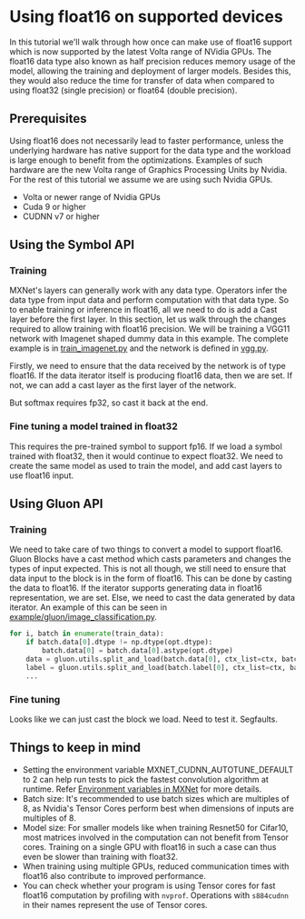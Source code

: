 # Using float16 on supported devices

In this tutorial we'll walk through how once can make use of float16 support which is now supported by the latest Volta range of NVidia GPUs.
The float16 data type also known as half precision reduces memory usage of the model, allowing the training and deployment of larger models.
Besides this, they would also reduce the time for transfer of data when compared to using float32 (single precision) or float64 (double precision).

## Prerequisites

Using float16 does not necessarily lead to faster performance, unless the underlying hardware has native support for the data type and
the workload is large enough to benefit from the optimizations. Examples of such hardware are the new Volta range of Graphics Processing Units by Nvidia.
For the rest of this tutorial we assume we are using such Nvidia GPUs.

- Volta or newer range of Nvidia GPUs
- Cuda 9 or higher
- CUDNN v7 or higher


## Using the Symbol API

### Training

MXNet's layers can generally work with any data type.
Operators infer the data type from input data and perform computation with that data type.
So to enable training or inference in float16, all we need to do is add a Cast layer before the first layer.
In this section, let us walk through the changes required to allow training with float16 precision.
We will be training a VGG11 network with Imagenet shaped dummy data in this example.
The complete example is in [train_imagenet.py](example/image-classification/train_imagenet.py) and the network is defined in [vgg.py](example/image-classification/symbols/vgg.py).

Firstly, we need to ensure that the data received by the network is of type float16.
If the data iterator itself is producing float16 data, then we are set.
If not, we can add a cast layer as the first layer of the network.

But softmax requires fp32, so cast it back at the end.

### Fine tuning a model trained in float32

This requires the pre-trained symbol to support fp16.
If we load a symbol trained with float32, then it would continue to expect float32.
We need to create the same model as used to train the model, and add cast layers to use float16 input.

## Using Gluon API

### Training

We need to take care of two things to convert a model to support float16.
Gluon Blocks have a cast method which casts parameters and changes the types of input expected.
This is not all though, we still need to ensure that data input to the block is in the form of float16.
This can be done by casting the data to float16. If the iterator supports generating data in float16 representation, we are set.
Else, we need to cast the data generated by data iterator.
An example of this can be seen in [example/gluon/image_classification.py](example/gluon/image_classification.py).

```python
for i, batch in enumerate(train_data):
    if batch.data[0].dtype != np.dtype(opt.dtype):
        batch.data[0] = batch.data[0].astype(opt.dtype)
    data = gluon.utils.split_and_load(batch.data[0], ctx_list=ctx, batch_axis=0)
    label = gluon.utils.split_and_load(batch.label[0], ctx_list=ctx, batch_axis=0)
    ...
```


### Fine tuning

Looks like we can just cast the block we load. Need to test it. Segfaults.


## Things to keep in mind
- Setting the environment variable MXNET_CUDNN_AUTOTUNE_DEFAULT to 2 can help run tests to pick the fastest convolution algorithm at runtime.
Refer [Environment variables in MXNet](env_var.md) for more details.
- Batch size: It's recommended to use batch sizes which are multiples of 8, as Nvidia's Tensor Cores perform best when dimensions of inputs are multiples of 8.
- Model size: For smaller models like when training Resnet50 for Cifar10, most matrices involved in the computation can not benefit from Tensor cores.
Training on a single GPU with float16 in such a case can thus even be slower than training with float32.
- When training using multiple GPUs, reduced communication times with float16 also contribute to improved performance.
- You can check whether your program is using Tensor cores for fast float16 computation by profiling with `nvprof`.
Operations with `s884cudnn` in their names represent the use of Tensor cores.


